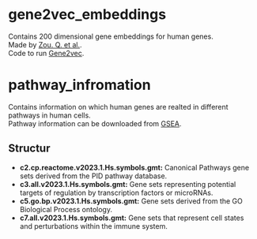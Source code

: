 # gene2vec_embeddings
Contains 200 dimensional gene embeddings for human genes.
<br>
Made by [Zou. Q. et al.](https://bmcgenomics.biomedcentral.com/articles/10.1186/s12864-018-5370-x).
<br>
Code to run [Gene2vec](https://github.com/jingcheng-du/Gene2vec/tree/master).

# pathway_infromation
Contains information on which human genes are realted in different pathways in human cells.
<br>
Pathway information can be downloaded from [GSEA](https://www.gsea-msigdb.org/gsea/msigdb/human/collections.jsp).

## Structur
- **c2.cp.reactome.v2023.1.Hs.symbols.gmt:** Canonical Pathways gene sets derived from the PID pathway database.
- **c3.all.v2023.1.Hs.symbols.gmt:** Gene sets representing potential targets of regulation by transcription factors or microRNAs.
- **c5.go.bp.v2023.1.Hs.symbols.gmt:** Gene sets derived from the GO Biological Process ontology.
- **c7.all.v2023.1.Hs.symbols.gmt:** Gene sets that represent cell states and perturbations within the immune system.